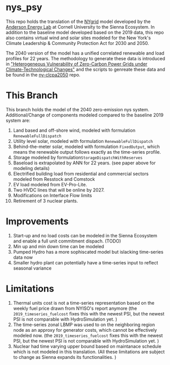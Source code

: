 # nys_psy

This repo holds the translation of the [NYgrid](https://github.com/AndersonEnergyLab-Cornell/NYgrid) model developed by the [Anderson Energy Lab](https://andersonenergylab-cornell.github.io/) at Cornell University to the Sienna Ecosystem. In addition to the baseline model developed based on the 2019 data, this repo also contains virtual wind and solar sites modeled for the New York's Climate Leadership & Community Protection Act for 2030 and 2050. 

The 2040 version of the model has a unified correlated renewable and load profiles for 22 years. The methodology to generate these data is introduced in ["Heterogeneous Vulnerability of Zero-Carbon Power Grids under Climate-Technological Changes"](https://arxiv.org/abs/2307.15079) and the scripts to genreate these data and be found in the [ny-clcpa2050](https://github.com/AndersonEnergyLab-Cornell/ny-clcpa2050) repo.

# This Branch

This branch holds the model of the 2040 zero-emission nys system. Additional/Change of components modeled compared to the baseline 2019 system are:
1. Land based and off-shore wind, modeled with formulation `RenewableFullDispatch`
2. Utility level solar, modeled with formulation `RenewableFullDispatch`
3. Behind-the-meter solar, modeled with formulation `FixedOutput`, which means the renewable output follows exactly as the time-series profile.
4. Storage modeled by formulation`StorageDispatchWithReserves`
5. Baseload is extrapolated by ANN for 22 years. (see paper above for modeling details)
6. Electrified building load from residential and commercial sectors modeled from Resstock and Comstock 
7. EV load modeled from EV-Pro-Lite. 
8. Two HVDC lines that will be online by 2027. 
9. Modifications on Interface Flow limits
10. Retirement of 3 nuclear plants. 



# Improvements
1. Start-up and no load costs can be modeled in the Sienna Ecosystem and enable a full unit commitment dispach.  (TODO)
2. Min up and min down time can be modeled 
3. Pumped Hydro has a more sophiscated model but islacking time-series data now 
4. Smaller hydro plant can potentially have a time-series input to reflect seasonal variance

# Limitations
1. Thermal units cost is not a time-series representation based on the weekly fuel price drawn from NYISO's report anymore (the `2019_timeseries_fuelcost` fixes this with the newest PSI, but the newest PSI is not comparable with HydroSimulation yet. )
2. The time-series zonal LBMP was used to on the neighboring region node as an approxy for generator costs, which cannot be effectively modeled now. (the `2019_timeseries_fuelcost` fixes this with the newest PSI, but the newest PSI is not comparable with HydroSimulation yet. )
3. Nuclear had time varying upper bound based on maintanace schedule which is not modeled in this translation. 
(All these limitations are subject to change as Sienna expands its functionalities. )